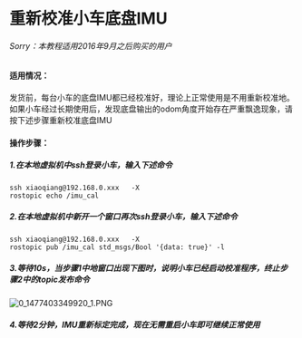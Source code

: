 # 重新校准小车底盘IMU<br>
###### Sorry：本教程适用2016年9月之后购买的用户
####  适用情况：
发货前，每台小车的底盘IMU都已经校准好，理论上正常使用是不用重新校准地。如果小车经过长期使用后，发现底盘输出的odom角度开始存在严重飘逸现象，请按下述步骤重新校准底盘IMU
####  操作步骤：
##### 1.在本地虚拟机中ssh登录小车，输入下述命令
```
ssh xiaoqiang@192.168.0.xxx   -X
rostopic echo /imu_cal
```
##### 2.在本地虚拟机中新开一个窗口再次ssh登录小车，输入下述命令
```
ssh xiaoqiang@192.168.0.xxx   -X
rostopic pub /imu_cal std_msgs/Bool '{data: true}' -l
```
##### 3.等待10s，当步骤1中地窗口出现下图时，说明小车已经启动校准程序，终止步骤2中的topic发布命令
![0_1477403349920_1.PNG](/uploads/files/1477403370754-1.png) 
##### 4.等待2分钟，IMU重新标定完成，现在无需重启小车即可继续正常使用

